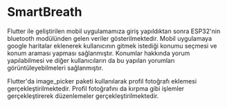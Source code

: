 # SmartBreath
Flutter ile geliştirilen mobil uygulamamıza giriş yapıldıktan sonra ESP32'nin bluetooth modülünden gelen veriler gösterilmektedir.
Mobil uygulamaya google haritalar eklenerek kullanıcının gitmek istediği konumu seçmesi ve konum araması yapması sağlanmıştır.
Konumlar hakkında yorum yapılabilmesi ve diğer kullanıcıların da bu yapılan yorumları görüntüleyebilmeleri sağlanmıştır.

Flutter'da image_picker paketi kullanılarak profil fotoğrafı eklemesi gerçekleştirilmektedir. Profil fotoğrafını da kırpma gibi işlemler gerçekleştirerek düzenlemeler gerçekleştirilmektedir.
